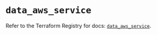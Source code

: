 # `data_aws_service`

Refer to the Terraform Registry for docs: [`data_aws_service`](https://registry.terraform.io/providers/hashicorp/aws/5.100.0/docs/data-sources/service).
